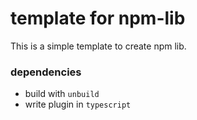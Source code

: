 # template for npm-lib

This is a simple template to create npm lib.

### dependencies
- build with `unbuild`
- write plugin in `typescript`
